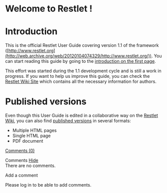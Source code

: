 Welcome to Restlet !
====================

Introduction
============

This is the official Restlet User Guide covering version 1.1 of the
framework
([http://www.restlet.org](http://web.archive.org/web/20120104074329/http://www.restlet.org/)).
You can start reading this guide by going to the [introduction on the
first
page](http://web.archive.org/web/20120104074329/http://wiki.restlet.org/docs_1.1/13-restlet/21-restlet.html "Introduction").

This effort was started during the 1.1 development cycle and is still a
work in progress. If you want to help us improve this guide, you can
check the [Restlet Wiki
Site](http://web.archive.org/web/20120104074329/http://wiki.restlet.org/about/2-restlet.html)
which contains all the necessary information for authors.

Published versions
==================

Even though this User Guide is edited in a collaborative way on the
[Restlet
Wiki](http://web.archive.org/web/20120104074329/http://wiki.restlet.org/),
you can also find [published
versions](http://web.archive.org/web/20120104074329/http://wiki.restlet.org/books)
in several formats:

-   Multiple HTML pages
-   Single HTML page
-   PDF document

[Comments
(0)](http://web.archive.org/web/20120104074329/http://wiki.restlet.org/docs_1.1/2-restlet.html#)

Comments
[Hide](http://web.archive.org/web/20120104074329/http://wiki.restlet.org/docs_1.1/2-restlet.html#)
\
There are no comments.

Add a comment

Please log in to be able to add comments.
